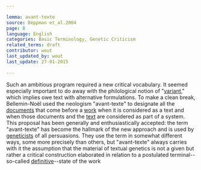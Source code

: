 ```yaml
---

lemma: avant-texte
source: Deppman et_al.2004
page: 8 
language: English
categories: Basic Terminology, Genetic Criticism
related_terms: draft
contributor: wout
last_updated_by: wout
last_update: 27-01-2015
        
---
```


Such an ambitious program required a new critical vocabulary. It seemed especially important to do away with the philological notion of "[variant](variant.html)," which implies owe text with alternative formulations. To make a clean break, Bellemin-Noël used the neologism "avant-texte" to designate all the [documents](document.html) that come before a [work](work.html) when it is considered as a text and when those documents and the [text](text.html) are considered as part of a system. This proposal has been generally and enthusiastically accepted: the term "avant-texte" has become the hallmark of the new approach and is used by [geneticists](criticGenetic.html) of all persuasions. They use the term in somewhat different ways, some more precisely than others, but "avant-texte" always carries with it the assumption that the material of textual genetics is not a given but rather a critical construction elaborated in relation to a postulated terminal--so-called [definitive](definitive.html)--state of the work


